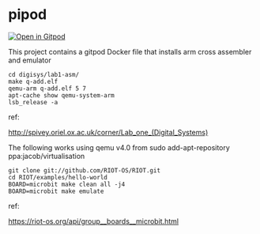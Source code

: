 # pipod

[![Open in Gitpod](https://gitpod.io/button/open-in-gitpod.svg)](https://gitpod.io/#https://github.com/tailuge/pipod)

This project contains a gitpod Docker file that installs arm cross assembler and emulator

```
cd digisys/lab1-asm/
make q-add.elf
qemu-arm q-add.elf 5 7
apt-cache show qemu-system-arm
lsb_release -a

```
ref:

http://spivey.oriel.ox.ac.uk/corner/Lab_one_(Digital_Systems)

The following works using qemu v4.0 from sudo add-apt-repository ppa:jacob/virtualisation

```
git clone git://github.com/RIOT-OS/RIOT.git
cd RIOT/examples/hello-world
BOARD=microbit make clean all -j4
BOARD=microbit make emulate

```

ref:

https://riot-os.org/api/group__boards__microbit.html
